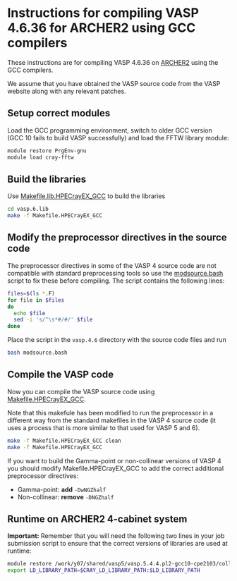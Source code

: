 Instructions for compiling VASP 4.6.36 for ARCHER2 using GCC compilers
====================================================================

These instructions are for compiling VASP 4.6.36 on [ARCHER2](https://www.archer2.ac.uk)
using the GCC compilers.

We assume that you have obtained the VASP source code from the VASP website along
with any relevant patches.

Setup correct modules
---------------------

Load the GCC programming environment, switch to older GCC version (GCC 10 fails to build
VASP successfully) and load the FFTW library module:

```bash
module restore PrgEnv-gnu
module load cray-fftw
```

Build the libraries
-------------------

Use [Makefile.lib.HPECrayEX_GCC](Makefile.lib.HPECrayEX_GCC) to build the libraries

```bash
cd vasp.6.lib
make -f Makefile.HPECrayEX_GCC
```

Modify the preprocessor directives in the source code
-----------------------------------------------------

The preprocessor directives in some of the VASP 4 source code are not compatible
with standard preprocessing tools so use the [modsource.bash](modsource.bash) script
to fix these before compiling. The script contains the following lines:

```bash
files=$(ls *.F)
for file in $files
do
  echo $file
  sed -i 's/^\s*#/#/' $file
done
```

Place the script in the `vasp.4.6` directory with the source code files and run

```bash
bash modsource.bash
```

Compile the VASP code
---------------------

Now you can compile the VASP source code using [Makefile.HPECrayEX_GCC](Makefile.HPECrayEX_GCC).

Note that this makefule has been modified to run the preprocessor in a different
way from the standard makefiles in the VASP 4 source code (it uses a process that is more
similar to that used for VASP 5 and 6).

```bash
make -f Makefile.HPECrayEX_GCC clean
make -f Makefile.HPECrayEX_GCC
```

If you want to build the Gamma-point or non-collinear versions of VASP 4 you should
modify Makefile.HPECrayEX_GCC to add the correct additional preprocessor directives:

 - Gamma-point: **add** `-DwNGZhalf`
 - Non-collinear: **remove** `-DNGZhalf`

Runtime on ARCHER2 4-cabinet system
-----------------------------------

**Important:** Remember that you will need the following two lines in your job submission
script to ensure that the correct versions of libraries are used at runtime:

```bash
module restore /work/y07/shared/vasp5/vasp.5.4.4.pl2-gcc10-cpe2103/collection/vasp544-gcc10-cpe2103
export LD_LIBRARY_PATH=$CRAY_LD_LIBRARY_PATH:$LD_LIBRARY_PATH
```

